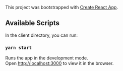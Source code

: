This project was bootstrapped with [Create React App](https://github.com/facebook/create-react-app).

## Available Scripts

In the client directory, you can run:

### `yarn start`

Runs the app in the development mode.<br />
Open [http://localhost:3000](http://localhost:3000) to view it in the browser.
